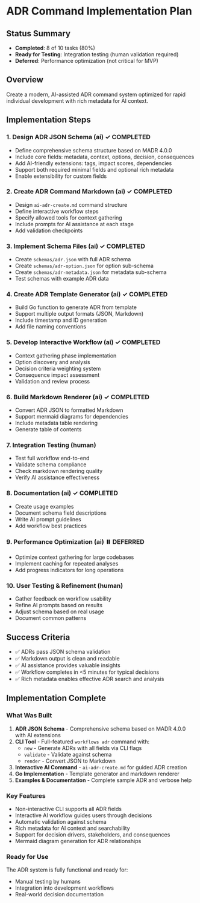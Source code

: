 # ADR Command Implementation Plan

## Status Summary
- **Completed**: 8 of 10 tasks (80%)
- **Ready for Testing**: Integration testing (human validation required)
- **Deferred**: Performance optimization (not critical for MVP)

## Overview
Create a modern, AI-assisted ADR command system optimized for rapid individual development with rich metadata for AI context.

## Implementation Steps

### 1. Design ADR JSON Schema (ai) ✓ COMPLETED
- Define comprehensive schema structure based on MADR 4.0.0
- Include core fields: metadata, context, options, decision, consequences
- Add AI-friendly extensions: tags, impact scores, dependencies
- Support both required minimal fields and optional rich metadata
- Enable extensibility for custom fields

### 2. Create ADR Command Markdown (ai) ✓ COMPLETED
- Design `ai-adr-create.md` command structure
- Define interactive workflow steps
- Specify allowed tools for context gathering
- Include prompts for AI assistance at each stage
- Add validation checkpoints

### 3. Implement Schema Files (ai) ✓ COMPLETED
- Create `schemas/adr.json` with full ADR schema
- Create `schemas/adr-option.json` for option sub-schema
- Create `schemas/adr-metadata.json` for metadata sub-schema
- Test schemas with example ADR data

### 4. Create ADR Template Generator (ai) ✓ COMPLETED
- Build Go function to generate ADR from template
- Support multiple output formats (JSON, Markdown)
- Include timestamp and ID generation
- Add file naming conventions

### 5. Develop Interactive Workflow (ai) ✓ COMPLETED
- Context gathering phase implementation
- Option discovery and analysis
- Decision criteria weighting system
- Consequence impact assessment
- Validation and review process

### 6. Build Markdown Renderer (ai) ✓ COMPLETED
- Convert ADR JSON to formatted Markdown
- Support mermaid diagrams for dependencies
- Include metadata table rendering
- Generate table of contents

### 7. Integration Testing (human)
- Test full workflow end-to-end
- Validate schema compliance
- Check markdown rendering quality
- Verify AI assistance effectiveness

### 8. Documentation (ai) ✓ COMPLETED
- Create usage examples
- Document schema field descriptions
- Write AI prompt guidelines
- Add workflow best practices

### 9. Performance Optimization (ai) ⏸️ DEFERRED
- Optimize context gathering for large codebases
- Implement caching for repeated analyses
- Add progress indicators for long operations

### 10. User Testing & Refinement (human)
- Gather feedback on workflow usability
- Refine AI prompts based on results
- Adjust schema based on real usage
- Document common patterns

## Success Criteria
- ✅ ADRs pass JSON schema validation
- ✅ Markdown output is clean and readable
- ✅ AI assistance provides valuable insights
- ✅ Workflow completes in <5 minutes for typical decisions
- ✅ Rich metadata enables effective ADR search and analysis

## Implementation Complete

### What Was Built
1. **ADR JSON Schema** - Comprehensive schema based on MADR 4.0.0 with AI extensions
2. **CLI Tool** - Full-featured `workflows adr` command with:
   - `new` - Generate ADRs with all fields via CLI flags
   - `validate` - Validate against schema
   - `render` - Convert JSON to Markdown
3. **Interactive AI Command** - `ai-adr-create.md` for guided ADR creation
4. **Go Implementation** - Template generator and markdown renderer
5. **Examples & Documentation** - Complete sample ADR and verbose help

### Key Features
- Non-interactive CLI supports all ADR fields
- Interactive AI workflow guides users through decisions
- Automatic validation against schema
- Rich metadata for AI context and searchability
- Support for decision drivers, stakeholders, and consequences
- Mermaid diagram generation for ADR relationships

### Ready for Use
The ADR system is fully functional and ready for:
- Manual testing by humans
- Integration into development workflows
- Real-world decision documentation
